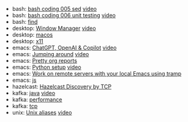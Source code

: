 - bash: [bash coding 005 sed](bash-coding-005-sed) [video](https://www.youtube.com/watch?v=nYnZj7_QX_c)
- bash: [bash coding 006 unit testing](bash-coding-006-unit-testing) [video](https://youtu.be/XsdHnQ9OruQ)
- bash: [find](bash-find)
- desktop: [Window Manager](desktop-window-maker) [video](https://www.youtube.com/watch?v=nS9W-wlJHPA)
- desktop: [macos](desktop-macos-unix)
- desktop: [x11](desktop-x11-apps)
- emacs: [ChatGPT, OpenAI &amp; Copilot](emacs-openai-and-chatgpt) [video](https://www.youtube.com/watch?v=H8jvhz0CGzU)
- emacs: [Jumping around](emacs-jump-around) [video](https://youtu.be/BHWL13sQBWY)
- emacs: [Pretty org reports](emacs-pretty-org-reports)
- emacs: [Python setup](emacs-python-setup) [video](https://www.youtube.com/watch?v=JmmTUIahB1U)
- emacs: [Work on remote servers with your local Emacs using tramp](emacs-tramp)
- emacs: [js](emacs-js-setup)
- hazelcast: [Hazelcast Discovery by TCP](hazelcast-discovery-by-tcp)
- kafka: [java](kafka-java) [video](https://www.youtube.com/watch?v=NMjTyi_p6Z8)
- kafka: [performance](kafka-performance-tuning)
- kafka: [tcp](kafka-tcp-connections)
- unix: [Unix aliases](unix-aliases) [video](https://youtu.be/6gNkmwig0rU)

